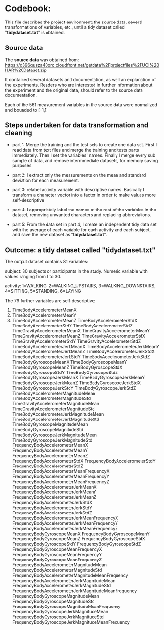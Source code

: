 # Codebook:

This file describes the project environment: the source data, several transformations of variables, etc., until a tidy dataset called "**tidydataset.txt**" is obtained.

## Source data

The **source data** was obtained from: https://d396qusza40orc.cloudfront.net/getdata%2Fprojectfiles%2FUCI%20HAR%20Dataset.zip

It contained several datasets and documentation, as well an explanation of the experiments. Readers who are interested in further information about the experiment and the original data, should refer to the source data documentation.

Each of the 561 measurement variables in the source data were normalized and bounded to [-1,1]



## Steps undertaken for data transformation and cleaning


* part 1: Merge the training and the test sets to create one data set. First I read data from text files and merge the training and tests parts immediately. Then I set the variables' names. Finally I merge every sub sample of data, and remove intermmediate datasets, for memory saving purposes
        

* part 2: I extract only the measurements on the mean and standard deviation for each measurement.

* part 3: relabel activity variable with descriptive names. Basically I transform a character vector into a factor in order to make values more self-descriptive
        
* part 4: I appropriately label the names of the rest of the variables in the dataset, removing unwanted characters and replacing abbreviations.        

* part 5: From the data set in part 4, I create an independent tidy data set with the average of each variable for each activity and each subject, and save the new dataset as "**tidydataset.txt**".


## Outcome: a tidy dataset called "**tidydataset.txt**"

The output dataset contains 81 variables:

subject: 30 subjects or participants in the study. Numeric variable with values ranging from 1 to 30.
activity: 1=WALKING, 2=WALKING_UPSTAIRS, 3=WALKING_DOWNSTAIRS, 4=SITTING, 5=STANDING, 6=LAYING

The 79 further variables are self-descriptive:
1. TimeBodyAccelerometerMeanX2. TimeBodyAccelerometerMeanY3. TimeBodyAccelerometerMeanZTimeBodyAccelerometerStdXTimeBodyAccelerometerStdYTimeBodyAccelerometerStdZTimeGravityAccelerometerMeanXTimeGravityAccelerometerMeanYTimeGravityAccelerometerMeanZTimeGravityAccelerometerStdXTimeGravityAccelerometerStdYTimeGravityAccelerometerStdZTimeBodyAccelerometerJerkMeanXTimeBodyAccelerometerJerkMeanYTimeBodyAccelerometerJerkMeanZTimeBodyAccelerometerJerkStdXTimeBodyAccelerometerJerkStdYTimeBodyAccelerometerJerkStdZTimeBodyGyroscopeMeanXTimeBodyGyroscopeMeanYTimeBodyGyroscopeMeanZTimeBodyGyroscopeStdXTimeBodyGyroscopeStdYTimeBodyGyroscopeStdZTimeBodyGyroscopeJerkMeanXTimeBodyGyroscopeJerkMeanYTimeBodyGyroscopeJerkMeanZTimeBodyGyroscopeJerkStdXTimeBodyGyroscopeJerkStdYTimeBodyGyroscopeJerkStdZTimeBodyAccelerometerMagnitudeMeanTimeBodyAccelerometerMagnitudeStdTimeGravityAccelerometerMagnitudeMeanTimeGravityAccelerometerMagnitudeStdTimeBodyAccelerometerJerkMagnitudeMeanTimeBodyAccelerometerJerkMagnitudeStdTimeBodyGyroscopeMagnitudeMeanTimeBodyGyroscopeMagnitudeStdTimeBodyGyroscopeJerkMagnitudeMeanTimeBodyGyroscopeJerkMagnitudeStdFrequencyBodyAccelerometerMeanXFrequencyBodyAccelerometerMeanYFrequencyBodyAccelerometerMeanZFrequencyBodyAccelerometerStdXFrequencyBodyAccelerometerStdYFrequencyBodyAccelerometerStdZFrequencyBodyAccelerometerMeanFrequencyXFrequencyBodyAccelerometerMeanFrequencyYFrequencyBodyAccelerometerMeanFrequencyZFrequencyBodyAccelerometerJerkMeanXFrequencyBodyAccelerometerJerkMeanYFrequencyBodyAccelerometerJerkMeanZFrequencyBodyAccelerometerJerkStdXFrequencyBodyAccelerometerJerkStdYFrequencyBodyAccelerometerJerkStdZFrequencyBodyAccelerometerJerkMeanFrequencyXFrequencyBodyAccelerometerJerkMeanFrequencyYFrequencyBodyAccelerometerJerkMeanFrequencyZFrequencyBodyGyroscopeMeanXFrequencyBodyGyroscopeMeanYFrequencyBodyGyroscopeMeanZFrequencyBodyGyroscopeStdXFrequencyBodyGyroscopeStdYFrequencyBodyGyroscopeStdZFrequencyBodyGyroscopeMeanFrequencyXFrequencyBodyGyroscopeMeanFrequencyYFrequencyBodyGyroscopeMeanFrequencyZFrequencyBodyAccelerometerMagnitudeMeanFrequencyBodyAccelerometerMagnitudeStdFrequencyBodyAccelerometerMagnitudeMeanFrequencyFrequencyBodyAccelerometerJerkMagnitudeMeanFrequencyBodyAccelerometerJerkMagnitudeStdFrequencyBodyAccelerometerJerkMagnitudeMeanFrequencyFrequencyBodyGyroscopeMagnitudeMeanFrequencyBodyGyroscopeMagnitudeStdFrequencyBodyGyroscopeMagnitudeMeanFrequencyFrequencyBodyGyroscopeJerkMagnitudeMeanFrequencyBodyGyroscopeJerkMagnitudeStdFrequencyBodyGyroscopeJerkMagnitudeMeanFrequency
